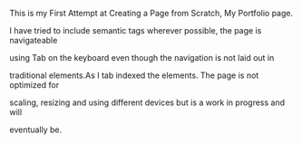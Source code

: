 This is my First Attempt at Creating a Page from Scratch, My Portfolio page.

I have tried to include semantic tags wherever possible, the page is navigateable 

using Tab on the keyboard even though the navigation is not laid out in 

traditional elements.As I tab indexed the elements. The page is not optimized for 

scaling, resizing and using different devices but is a work in progress and will 

eventually be.




